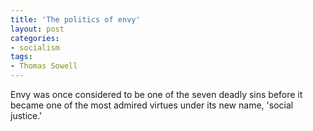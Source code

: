 ```yaml
---
title: 'The politics of envy'
layout: post
categories:
- socialism
tags:
- Thomas Sowell
---
```


Envy was once considered to be one of the seven deadly sins before it became one of the most admired virtues under its new name, 'social justice.'